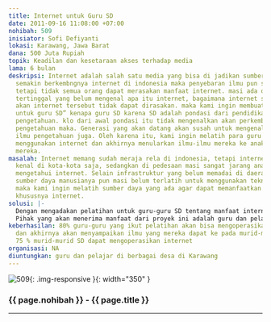 ```yaml
---
title: Internet untuk Guru SD
date: 2011-09-16 11:08:00 +07:00
nohibah: 509
inisiator: Sofi Defiyanti
lokasi: Karawang, Jawa Barat
dana: 500 Juta Rupiah
topik: Keadilan dan kesetaraan akses terhadap media
lama: 6 bulan
deskripsi: Internet adalah salah satu media yang bisa di jadikan sumber ilmu. Dengan
  semakin berkembngnya internet di indonesia maka penyebaran ilmu pun semakin merata.
  tetapi tidak semua orang dapat merasakan manfaat internet. masi ada dibeberapa desa
  tertinggal yang belum mengenal apa itu internet, bagaimana internet sehingga manfaat
  akan internet tersebut tidak dapat dirasakan. maka kami ingin membuat program “internet
  untuk guru SD” kenapa guru SD karena SD adalah pondasi dari pendidikan dan ilmu
  pengetahuan. klo dari awal pondasi itu tidak mengenalkan akan perkembangan ilmu
  pengetahuan maka. Generasi yang akan datang akan susah untuk mengenal perkembangan
  ilmu pengetahuan juga. Oleh karena itu, kami ingin melatih para guru SD agar bisa
  menggunakan internet dan akhirnya menularkan ilmu-ilmu mereka ke anak-anak didik
  mereka.
masalah: Internet memang sudah meraja rela di indonesia, tetapi internet hanya di
  kenal di kota-kota saja, sedangkan di pedesaan masi sangat jarang anak-anak yang
  mengetahui internet. Selain infrastruktur yang belum memadai di daerah-daerah terpencil,
  sumber daya manusianya pun masi belum terlatih untuk menggunakan teknologi tersebut.
  maka kami ingin melatih sumber daya yang ada agar dapat memanfaatkan teknologi informasi
  khususnya internet.
solusi: |-
  Dengan mengadakan pelatihan untuk guru-guru SD tentang manfaat internet, kegunaan internet, cara mengoperasikan internet.
  Pihak yang akan menerima manfaat dari proyek ini adalah guru dan pelajar di berbagai desa di Karawang.
keberhasilan: 80% guru-guru yang ikut pelatihan akan bisa mengoperasikan internet.
  dan akhirnya akan menyampaikan ilmu yang mereka dapat ke pada murid-murid SD, serta
  75 % murid-murid SD dapat mengoperasikan internet
organisasi: NA
diuntungkan: guru dan pelajar di berbagai desa di Karawang
---
```


![509](/static/img/hibahcmb/509.png){: .img-responsive }{: width="350" }

### {{ page.nohibah }} - {{ page.title }}

---
